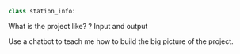 ```python
class station_info:


```

What is the project like?
?
Input and output

Use a chatbot to teach me how to build the big picture of the project.